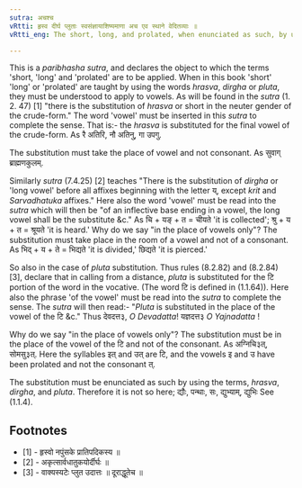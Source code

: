 ```yaml
---
sutra: अचश्च
vRtti: हृस्व दीर्घ प्लुताः स्वसंज्ञायाशिष्यमाणा अच एव स्थाने वेदितव्याः ॥
vRtti_eng: The short, long, and prolated, when enunciated as such, by using these terms, are to be understood to come in the place of vowels only.

---
```

This is a _paribhasha_ _sutra_, and declares the object to which the terms 'short, 'long' and 'prolated' are to be applied. When in this book 'short' 'long' or 'prolated' are taught by using the words _hrasva_, _dirgha_ or _pluta_, they must be understood to apply to vowels. As will be found in the _sutra_ (1. 2. 47) \[1\] "there is the substitution of _hrasva_ or short in the neuter gender of the crude-form." The word 'vowel' must be inserted in this _sutra_ to complete the sense. That is:- the _hrasva_ is substituted for the final vowel of the crude-form. As रै अतिरि, नौ अतिनु, गा उपगु.

The substitution must take the place of vowel and not consonant. As सुवाग् ब्राह्मणकुलम्.

Similarly _sutra_ (7.4.25) \[2\] teaches "There is the substitution of _dirgha_ or 'long vowel' before all affixes beginning with the letter य्, except _krit_ and _Sarvadhatuka_ affixes." Here also the word 'vowel' must be read into the _sutra_ which will then be "of an inflective base ending in a vowel, the long vowel shall be the substitute &c." As चि + यङ् + त = चीयते 'it is collected'; श्रु + य + त = श्रूयते 'it is heard.' Why do we say "in the place of vowels only"? The substitution must take place in the room of a vowel and not of a consonant. As भिद् + य + ते = भिद्यते 'it is divided,' छिद्यते 'it is pierced.'

So also in the case of _pluta_ substitution. Thus rules (8.2.82) and (8.2.84) \[3\], declare that in calling from a distance, _pluta_ is substituted for the टि portion of the word in the vocative. (The word टि is defined in (1.1.64)). Here also the phrase 'of the vowel' must be read into the _sutra_ to complete the sense. The _sutra_ will then read:- "_Pluta_ is substituted in the place of the vowel of the टि &c." Thus देवदत्त३, _O_ _Devadatta_! यज्ञदत्त३ _O_ _Yajnadatta_ !

Why do we say "in the place of vowels only"? The substitution must be in the place of the vowel of the टि and not of the consonant. As अग्निचि३त्, सोमसु३त्. Here the syllables इत् and उत् are टि, and the vowels इ and उ have been prolated and not the consonant त्.

The substitution must be enunciated as such by using the terms, _hrasva_, _dirgha_, and _pluta_. Therefore it is not so here; द्यौः, पन्थाः, सः, द्युभ्याम्, द्युभिः See (1.1.4).

## Footnotes
- [1] - हृस्वो नपुंसके प्रातिपदिकस्य ॥
- [2] - अकृत्सार्वधातुकयोर्दीर्घः ॥
- [3] - वाक्यस्यटेः प्लुत उदात्तः ॥ दूराद्धूतेच ॥